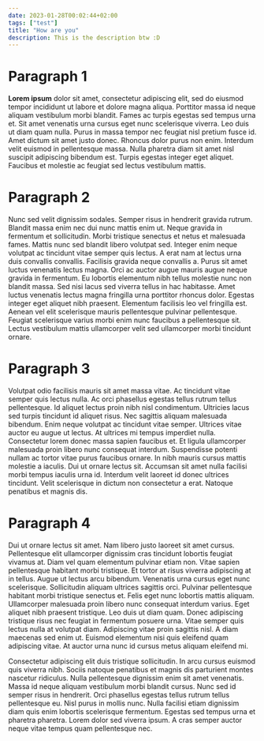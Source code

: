 ```yaml
---
date: 2023-01-28T00:02:44+02:00
tags: ["test"]
title: "How are you"
description: This is the description btw :D
---
```


# Paragraph 1
<b>Lorem ipsum</b> dolor sit amet, consectetur adipiscing elit, sed do eiusmod tempor incididunt ut labore et dolore magna aliqua. Porttitor massa id neque aliquam vestibulum morbi blandit. Fames ac turpis egestas sed tempus urna et. Sit amet venenatis urna cursus eget nunc scelerisque viverra. Leo duis ut diam quam nulla. Purus in massa tempor nec feugiat nisl pretium fusce id. Amet dictum sit amet justo donec. Rhoncus dolor purus non enim. Interdum velit euismod in pellentesque massa. Nulla pharetra diam sit amet nisl suscipit adipiscing bibendum est. Turpis egestas integer eget aliquet. Faucibus et molestie ac feugiat sed lectus vestibulum mattis.

# Paragraph 2
Nunc sed velit dignissim sodales. Semper risus in hendrerit gravida rutrum. Blandit massa enim nec dui nunc mattis enim ut. Neque gravida in fermentum et sollicitudin. Morbi tristique senectus et netus et malesuada fames. Mattis nunc sed blandit libero volutpat sed. Integer enim neque volutpat ac tincidunt vitae semper quis lectus. A erat nam at lectus urna duis convallis convallis. Facilisis gravida neque convallis a. Purus sit amet luctus venenatis lectus magna. Orci ac auctor augue mauris augue neque gravida in fermentum. Eu lobortis elementum nibh tellus molestie nunc non blandit massa. Sed nisi lacus sed viverra tellus in hac habitasse. Amet luctus venenatis lectus magna fringilla urna porttitor rhoncus dolor. Egestas integer eget aliquet nibh praesent. Elementum facilisis leo vel fringilla est. Aenean vel elit scelerisque mauris pellentesque pulvinar pellentesque. Feugiat scelerisque varius morbi enim nunc faucibus a pellentesque sit. Lectus vestibulum mattis ullamcorper velit sed ullamcorper morbi tincidunt ornare.

# Paragraph 3
Volutpat odio facilisis mauris sit amet massa vitae. Ac tincidunt vitae semper quis lectus nulla. Ac orci phasellus egestas tellus rutrum tellus pellentesque. Id aliquet lectus proin nibh nisl condimentum. Ultricies lacus sed turpis tincidunt id aliquet risus. Nec sagittis aliquam malesuada bibendum. Enim neque volutpat ac tincidunt vitae semper. Ultrices vitae auctor eu augue ut lectus. At ultrices mi tempus imperdiet nulla. Consectetur lorem donec massa sapien faucibus et. Et ligula ullamcorper malesuada proin libero nunc consequat interdum. Suspendisse potenti nullam ac tortor vitae purus faucibus ornare. In nibh mauris cursus mattis molestie a iaculis. Dui ut ornare lectus sit. Accumsan sit amet nulla facilisi morbi tempus iaculis urna id. Interdum velit laoreet id donec ultrices tincidunt. Velit scelerisque in dictum non consectetur a erat. Natoque penatibus et magnis dis.

# Paragraph 4
Dui ut ornare lectus sit amet. Nam libero justo laoreet sit amet cursus. Pellentesque elit ullamcorper dignissim cras tincidunt lobortis feugiat vivamus at. Diam vel quam elementum pulvinar etiam non. Vitae sapien pellentesque habitant morbi tristique. Et tortor at risus viverra adipiscing at in tellus. Augue ut lectus arcu bibendum. Venenatis urna cursus eget nunc scelerisque. Sollicitudin aliquam ultrices sagittis orci. Pulvinar pellentesque habitant morbi tristique senectus et. Felis eget nunc lobortis mattis aliquam. Ullamcorper malesuada proin libero nunc consequat interdum varius. Eget aliquet nibh praesent tristique. Leo duis ut diam quam. Donec adipiscing tristique risus nec feugiat in fermentum posuere urna. Vitae semper quis lectus nulla at volutpat diam. Adipiscing vitae proin sagittis nisl. A diam maecenas sed enim ut. Euismod elementum nisi quis eleifend quam adipiscing vitae. At auctor urna nunc id cursus metus aliquam eleifend mi.

Consectetur adipiscing elit duis tristique sollicitudin. In arcu cursus euismod quis viverra nibh. Sociis natoque penatibus et magnis dis parturient montes nascetur ridiculus. Nulla pellentesque dignissim enim sit amet venenatis. Massa id neque aliquam vestibulum morbi blandit cursus. Nunc sed id semper risus in hendrerit. Orci phasellus egestas tellus rutrum tellus pellentesque eu. Nisl purus in mollis nunc. Nulla facilisi etiam dignissim diam quis enim lobortis scelerisque fermentum. Egestas sed tempus urna et pharetra pharetra. Lorem dolor sed viverra ipsum. A cras semper auctor neque vitae tempus quam pellentesque nec.